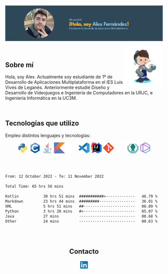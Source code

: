 ![Banner](banner-kuromiichi.png)

<img src="./octocat-kuromiichi.png" width=25% align=right />

<br>

## Sobre mí

Hola, soy Alex. Actualmente soy estudiante de 1º de Desarrollo de Aplicaciones Multiplataforma en el IES Luis Vives de Leganés. Anteriormente estudié Diseño y Desarrollo de Videojuegos e Ingeniería de Computadores en la URJC, e Ingeniería Informática en la UC3M.

<br>

## Tecnologías que utilizo

Empleo distintos lenguajes y tecnologías:

<div align="center">
    <img src="./icons/python-original.svg" width=7% />
    <img src="./icons/c-original.svg" width=7% />
    <img src="./icons/java-original.svg" width=7% />
    <img src="./icons/kotlin-original.svg" width=7% />
    <img src="./icons/markdown-original.png" width=7% />
    <img src="./icons/vscode-original.svg" width=7% />
    <img src="./icons/intellij-original.svg" width=7% />
    <img src="./icons/git-original.svg" width=7% />
    <img src="./icons/github-original.png" width=7% />
    <img src="./icons/gitkraken.svg" width=7% />
    <img src="./icons/tabnine.png" width=7% />
</div>

<br><br>

<!--START_SECTION:waka-->

```text
From: 12 October 2022 - To: 11 November 2022

Total Time: 65 hrs 56 mins

Kotlin           30 hrs 51 mins  ###########>·············   46.79 %
Markdown         23 hrs 44 mins  #########················   36.01 %
XML              5 hrs 51 mins   ##·······················   08.89 %
Python           3 hrs 20 mins   #>·······················   05.07 %
Java             27 mins         ·························   00.68 %
Other            24 mins         ·························   00.63 %
```

<!--END_SECTION:waka-->

<br><br>

<div align="center">
    <h2>Contacto</h2>
    <a href="https://www.linkedin.com/in/alex-fern%C3%A1ndez-barranco-583881251/">
        <img src="./icons/linkedin-original.svg" width=5%>
    </a>
</div>